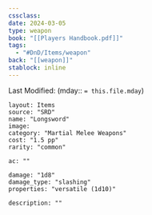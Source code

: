 ```yaml
---
cssclass: 
date: 2024-03-05
type: weapon
book: "[[Players Handbook.pdf]]"
tags:
  - "#DnD/Items/weapon"
back: "[[weapon]]"
stablock: inline
---
```

Last Modified: (mday:: `= this.file.mday`)


```statblock
layout: Items
source: "SRD"
name: "Longsword"
image: 
category: "Martial Melee Weapons"
cost: "1.5 pp"
rarity: "common"

ac: ""

damage: "1d8"
damage_type: "slashing"
properties: "versatile (1d10)"

description: ""
```
